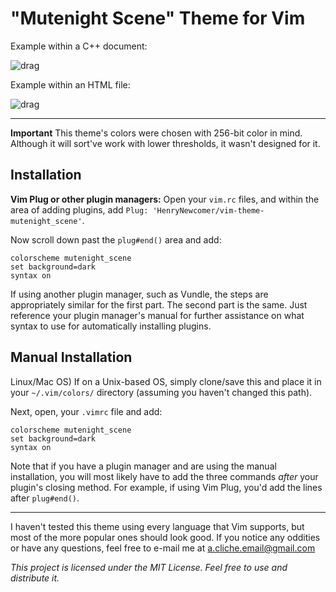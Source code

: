 # "Mutenight Scene" Theme for Vim

Example within a C++ document:

![drag](https://i.imgur.com/O5J0VEI.png)

Example within an HTML file:

![drag](https://i.imgur.com/YTWw38i.png)

---
**Important**
This theme's colors were chosen with 256-bit color in mind. Although it
will sort've work with lower thresholds, it wasn't designed for it.

## Installation

**Vim Plug or other plugin managers:**
Open your `vim.rc` files, and within the area of adding plugins, add
`Plug: 'HenryNewcomer/vim-theme-mutenight_scene'`.

Now scroll down past the `plug#end()` area and add:

    colorscheme mutenight_scene
    set background=dark
    syntax on

If using another plugin manager, such as Vundle, the steps are appropriately
similar for the first part. The second part is the same. Just reference your
plugin manager's manual for further assistance on what syntax to use for
automatically installing plugins.

## Manual Installation
Linux/Mac OS) If on a Unix-based OS, simply clone/save this and place it in your
 `~/.vim/colors/` directory (assuming you haven't changed this path).

Next, open, your `.vimrc` file and add:

    colorscheme mutenight_scene
    set background=dark
    syntax on

Note that if you have a plugin manager and are using the manual installation,
you will most likely have to add the three commands *after* your plugin's closing
method. For example, if using Vim Plug, you'd add the lines after `plug#end()`.

---

I haven't tested this theme using every language that Vim supports, but most of
the more popular ones should look good. If you notice any oddities or have any
questions, feel free to e-mail me at a.cliche.email@gmail.com

*This project is licensed under the MIT License. Feel free to use and distribute
it.*
